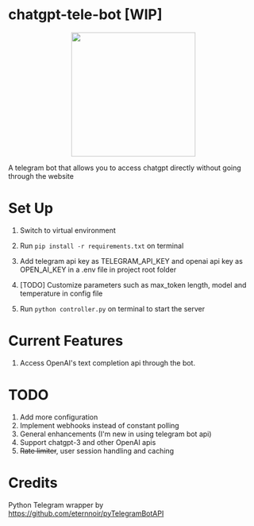 # chatgpt-tele-bot [WIP]
<p align = "center">
<img src="https://user-images.githubusercontent.com/69890658/214094451-62369e35-9307-4585-b8aa-c6020e051a7b.png" width="250" height="250">
</p>


A telegram bot that allows you to access chatgpt directly without going through the website 

# Set Up
1. Switch to virtual environment

2. Run `pip install -r requirements.txt` on terminal

3. Add telegram api key as TELEGRAM_API_KEY and openai api key as OPEN_AI_KEY in a .env file in project root folder

4. [TODO] Customize parameters such as max_token length, model and temperature in config file

5. Run `python controller.py` on terminal to start the server

# Current Features
1. Access OpenAI's text completion api through the bot.

# TODO
1. Add more configuration
2. Implement webhooks instead of constant polling
3. General enhancements (I'm new in using telegram bot api)
4. Support chatgpt-3 and other OpenAI apis 
5. ~~Rate limiter~~, user session handling and caching

# Credits
Python Telegram wrapper by https://github.com/eternnoir/pyTelegramBotAPI
